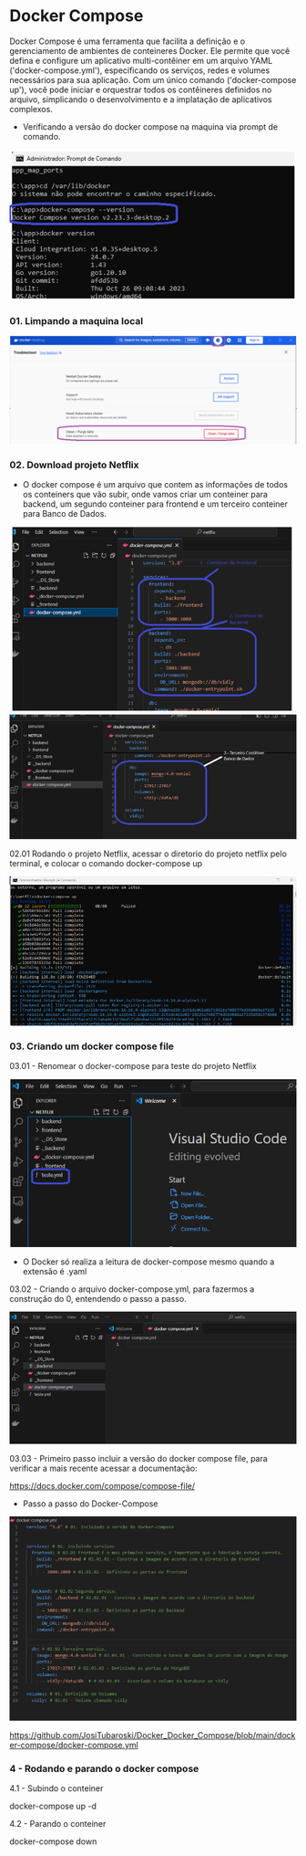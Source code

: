 # Docker Compose

Docker Compose é uma ferramenta que facilita a definição e o gerenciamento de ambientes de conteineres Docker. Ele permite que você defina e configure um aplicativo multi-contêiner em um arquivo YAML ('docker-compose.yml'), especificando os serviços, redes e volumes necessários para sua aplicação. Com um único comando ('docker-compose up'), você pode iniciar e orquestrar todos os contêineres definidos no arquivo, simplicando o desenvolvimento e a implatação de aplicativos complexos.

- Verificando a versão do docker compose na maquina via prompt de comando.

<img src="https://github.com/JosiTubaroski/Docker_Docker_Compose/blob/main/img/01_Verificar_Docker_Version.png">

### 01. Limpando a maquina local

<img src="https://github.com/JosiTubaroski/Docker_Docker_Compose/blob/main/img/02_Limpeza_Geral.png">

### 02. Download projeto Netflix

- O docker compose é um arquivo que contem as informações de todos os conteiners que vão subir, onde vamos criar um conteiner para backend, um segundo conteiner para frontend e um terceiro conteiner para Banco de Dados.

<img src="https://github.com/JosiTubaroski/Docker_Docker_Compose/blob/main/img/03_Compose_Back_Front.png">

<img src="https://github.com/JosiTubaroski/Docker_Docker_Compose/blob/main/img/04_Terceiro_Conteiner.png">

02.01 Rodando o projeto Netflix, acessar o diretorio do projeto netflix pelo terminal, e colocar o comando docker-compose up

<img src="https://github.com/JosiTubaroski/Docker_Docker_Compose/blob/main/img/05_Docker_Compose_Up.png">

### 03. Criando um docker compose file

03.01 - Renomear o docker-compose para teste do projeto Netflix

<img src="https://github.com/JosiTubaroski/Docker_Docker_Compose/blob/main/img/06_Renomear_Docker_Compose.png">

- O Docker só realiza a leitura de docker-compose mesmo quando a extensão é .yaml

03.02 - Criando o arquivo docker-compose.yml, para fazermos a construção do 0, entendendo o passo a passo.

<img src="https://github.com/JosiTubaroski/Docker_Docker_Compose/blob/main/img/07_Docker_Compose_yml.png">

03.03 - Primeiro passo incluir a versão do docker compose file, para verificar a mais recente acessar a documentação:

https://docs.docker.com/compose/compose-file/

- Passo a passo do Docker-Compose

<img src="https://github.com/JosiTubaroski/Docker_Docker_Compose/blob/main/img/08_Criando_Docker_Compose.png">

https://github.com/JosiTubaroski/Docker_Docker_Compose/blob/main/docker-compose/docker-compose.yml

### 4 - Rodando e parando o docker compose

4.1 - Subindo o conteiner

docker-compose up -d

4.2 - Parando o conteiner

docker-compose down
























